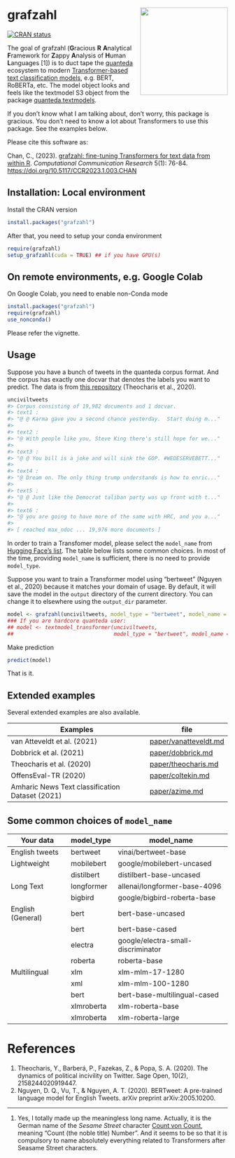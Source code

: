 
<!-- README.md is generated from README.Rmd. Please edit that file -->

# grafzahl <img src="man/figures/grafzahl_logo.svg" align="right" height="200" />

<!-- badges: start -->

[![CRAN
status](https://www.r-pkg.org/badges/version/grafzahl)](https://CRAN.R-project.org/package=grafzahl)
<!-- badges: end -->

The goal of grafzahl (**G**racious **R** **A**nalytical **F**ramework
for **Z**appy **A**nalysis of **H**uman **L**anguages \[1\]) is to duct
tape the [quanteda](https://github.com/quanteda/quanteda) ecosystem to
modern [Transformer-based text classification
models](https://simpletransformers.ai/), e.g. BERT, RoBERTa, etc. The
model object looks and feels like the textmodel S3 object from the
package
[quanteda.textmodels](https://github.com/quanteda/quanteda.textmodels).

If you don’t know what I am talking about, don’t worry, this package is
gracious. You don’t need to know a lot about Transformers to use this
package. See the examples below.

Please cite this software as:

Chan, C., (2023). [grafzahl: fine-tuning Transformers for text data from
within R](paper/grafzahl_sp.pdf). *Computational Communication Research*
5(1): 76-84. <https://doi.org/10.5117/CCR2023.1.003.CHAN>

## Installation: Local environment

Install the CRAN version

``` r
install.packages("grafzahl")
```

After that, you need to setup your conda environment

``` r
require(grafzahl)
setup_grafzahl(cuda = TRUE) ## if you have GPU(s)
```

## On remote environments, e.g. Google Colab

On Google Colab, you need to enable non-Conda mode

``` r
install.packages("grafzahl")
require(grafzahl)
use_nonconda()
```

Please refer the vignette.

## Usage

Suppose you have a bunch of tweets in the quanteda corpus format. And
the corpus has exactly one docvar that denotes the labels you want to
predict. The data is from [this
repository](https://github.com/pablobarbera/incivility-sage-open)
(Theocharis et al., 2020).

``` r
unciviltweets
#> Corpus consisting of 19,982 documents and 1 docvar.
#> text1 :
#> "@ @ Karma gave you a second chance yesterday.  Start doing m..."
#> 
#> text2 :
#> "@ With people like you, Steve King there's still hope for we..."
#> 
#> text3 :
#> "@ @ You bill is a joke and will sink the GOP. #WEDESERVEBETT..."
#> 
#> text4 :
#> "@ Dream on. The only thing trump understands is how to enric..."
#> 
#> text5 :
#> "@ @ Just like the Democrat taliban party was up front with t..."
#> 
#> text6 :
#> "@ you are going to have more of the same with HRC, and you a..."
#> 
#> [ reached max_ndoc ... 19,976 more documents ]
```

In order to train a Transfomer model, please select the `model_name`
from [Hugging Face’s list](https://huggingface.co/models). The table
below lists some common choices. In most of the time, providing
`model_name` is sufficient, there is no need to provide `model_type`.

Suppose you want to train a Transformer model using “bertweet” (Nguyen
et al., 2020) because it matches your domain of usage. By default, it
will save the model in the `output` directory of the current directory.
You can change it to elsewhere using the `output_dir` parameter.

``` r
model <- grafzahl(unciviltweets, model_type = "bertweet", model_name = "vinai/bertweet-base")
### If you are hardcore quanteda user:
## model <- textmodel_transformer(unciviltweets,
##                                model_type = "bertweet", model_name = "vinai/bertweet-base")
```

Make prediction

``` r
predict(model)
```

That is it.

## Extended examples

Several extended examples are also available.

| Examples                                        | file                                           |
| ----------------------------------------------- | ---------------------------------------------- |
| van Atteveldt et al. (2021)                     | [paper/vanatteveldt.md](paper/vanatteveldt.md) |
| Dobbrick et al. (2021)                          | [paper/dobbrick.md](paper/dobbrick.md)         |
| Theocharis et al. (2020)                        | [paper/theocharis.md](paper/theocharis.md)     |
| OffensEval-TR (2020)                            | [paper/coltekin.md](paper/coltekin.md)         |
| Amharic News Text classification Dataset (2021) | [paper/azime.md](paper/azime.md)               |

## Some common choices of `model_name`

| Your data         | model\_type | model\_name                        |
| ----------------- | ----------- | ---------------------------------- |
| English tweets    | bertweet    | vinai/bertweet-base                |
| Lightweight       | mobilebert  | google/mobilebert-uncased          |
|                   | distilbert  | distilbert-base-uncased            |
| Long Text         | longformer  | allenai/longformer-base-4096       |
|                   | bigbird     | google/bigbird-roberta-base        |
| English (General) | bert        | bert-base-uncased                  |
|                   | bert        | bert-base-cased                    |
|                   | electra     | google/electra-small-discriminator |
|                   | roberta     | roberta-base                       |
| Multilingual      | xlm         | xlm-mlm-17-1280                    |
|                   | xml         | xlm-mlm-100-1280                   |
|                   | bert        | bert-base-multilingual-cased       |
|                   | xlmroberta  | xlm-roberta-base                   |
|                   | xlmroberta  | xlm-roberta-large                  |

# References

1.  Theocharis, Y., Barberá, P., Fazekas, Z., & Popa, S. A. (2020). The
    dynamics of political incivility on Twitter. Sage Open, 10(2),
    2158244020919447.
2.  Nguyen, D. Q., Vu, T., & Nguyen, A. T. (2020). BERTweet: A
    pre-trained language model for English Tweets. arXiv preprint
    arXiv:2005.10200.

-----

1.  Yes, I totally made up the meaningless long name. Actually, it is
    the German name of the *Sesame Street* character [Count von
    Count](https://de.wikipedia.org/wiki/Sesamstra%C3%9Fe#Graf_Zahl),
    meaning “Count (the noble title) Number”. And it seems to be so that
    it is compulsory to name absolutely everything related to
    Transformers after Seasame Street characters.
